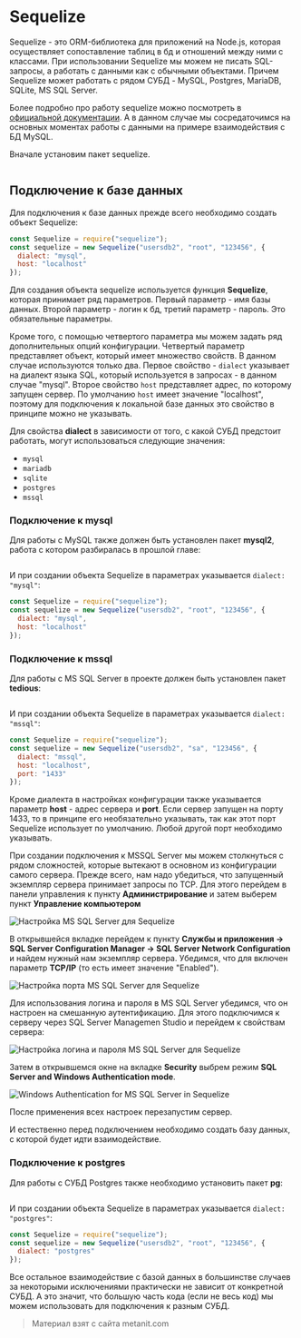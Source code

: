 # Sequelize

Sequelize - это ORM-библиотека для приложений на Node.js, которая осуществляет сопоставление таблиц в бд и отношений между ними с классами. При использовании Sequelize мы можем не писать SQL-запросы, а работать с данными как с обычными объектами. Причем Sequelize может работать с рядом СУБД - MySQL, Postgres, MariaDB, SQLite, MS SQL Server.

Более подробно про работу sequelize можно посмотреть в [официальной документации](http://docs.sequelizejs.com/). А в данном случае мы сосредаточимся на основных моментах работы с данными на примере взаимодействия с БД MySQL.

Вначале установим пакет sequelize.

```

```

## Подключение к базе данных

Для подключения к базе данных прежде всего необходимо создать объект Sequelize:

```js
const Sequelize = require("sequelize");
const sequelize = new Sequelize("usersdb2", "root", "123456", {
  dialect: "mysql",
  host: "localhost"
});
```

Для создания объекта sequelize используется функция **Sequelize**, которая принимает ряд параметров. Первый параметр - имя базы данных. Второй параметр - логин к бд, третий параметр - пароль. Это обязательные параметры.

Кроме того, с помощью четвертого параметра мы можем задать ряд дополнительных опций конфигурации. Четвертый параметр представляет объект, который имеет множество свойств. В данном случае используются только два. Первое свойство - `dialect` указывает на диалект языка SQL, который используется в запросах - в данном случае "mysql". Второе свойство `host` представляет адрес, по которому запущен сервер. По умолчанию `host` имеет значение "localhost", поэтому для подключения к локальной базе данных это свойство в принципе можно не указывать.

Для свойства **dialect** в зависимости от того, с какой СУБД предстоит работать, могут использоваться следующие значения:
- `mysql`
- `mariadb`
- `sqlite`
- `postgres`
- `mssql`

### Подключение к mysql

Для работы с MySQL также должен быть установлен пакет **mysql2**, работа с котором разбиралась в прошлой главе:



```

```

И при создании объекта Sequelize в параметрах указывается `dialect: "mysql"`:

```js
const Sequelize = require("sequelize");
const sequelize = new Sequelize("usersdb2", "root", "123456", {
  dialect: "mysql",
  host: "localhost"
});
```

### Подключение к mssql

Для работы с MS SQL Server в проекте должен быть установлен пакет **tedious**:



```

```

И при создании объекта Sequelize в параметрах указывается `dialect: "mssql"`:

```js
const Sequelize = require("sequelize");
const sequelize = new Sequelize("usersdb2", "sa", "123456", {
  dialect: "mssql",
  host: "localhost",
  port: "1433"
});
```

Кроме диалекта в настройках конфигурации также указывается параметр **host** - адрес сервера и **port**. Если сервер запущен на порту 1433, то в принципе его необязательно указывать, так как этот порт Sequelize использует по умолчанию. Любой другой порт необходимо указывать.

При создании подключения к MSSQL Server мы можем столкнуться с рядом сложностей, которые вытекают в основном из конфигурации самого сервера. Прежде всего, нам надо убедиться, что запущенный экземпляр сервера принимает запросы по TCP. Для этого перейдем в панели управления к пункту **Администрирование** и затем выберем пункт **Управление компьютером**

![Настройка MS SQL Server для Sequelize](https://metanit.com/web/nodejs/pics/10.5.png)

В открывшейся вкладке перейдем к пункту **Службы и приложения -> SQL Server Configuration Manager -> SQL Server Network Configuration** и найдем нужный нам экземпляр сервера. Убедимся, что для включен параметр **TCP/IP** (то есть имеет значение "Enabled").

![Настройка порта MS SQL Server для Sequelize](https://metanit.com/web/nodejs/pics/10.6.png)

Для использования логина и пароля в MS SQL Server убедимся, что он настроен на смешанную аутентификацию. Для этого подключимся к серверу через SQL Server Managemen Studio и перейдем к свойствам сервера:

![Настройка логина и пароля MS SQL Server для Sequelize](https://metanit.com/web/nodejs/pics/10.7.png)

Затем в открывшемся окне на вкладке **Security** выбрем режим **SQL Server and Windows Authentication mode**.

![Windows Authentication for MS SQL Server in Sequelize](https://metanit.com/web/nodejs/pics/10.8.png)

После применения всех настроек перезапустим сервер.

И естественно перед подключением необходимо создать базу данных, с которой будет идти взаимодействие.

### Подключение к postgres

Для работы с СУБД Postgres также необходимо установить пакет **pg**:



```

```

И при создании объекта Sequelize в параметрах указывается `dialect: "postgres"`:

```js
const Sequelize = require("sequelize");
const sequelize = new Sequelize("usersdb2", "root", "123456", {
  dialect: "postgres"
});
```

Все остальное взаимодействие с базой данных в большинстве случаев за некоторыми исключениями практически не зависит от конкретной СУБД. А это значит, что большую часть кода (если не весь код) мы можем использовать для подключения к разным СУБД.


> Материал взят с сайта metanit.com